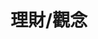 ---
title: "理財/觀念"
description: "建立穩固的財富基礎，從釐清正確的理財觀念開始。這裡匯集了關於金錢思維、資產與負債、消費與儲蓄的核心文章，助您邁出財務自由的第一步。"
---